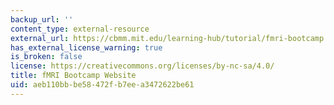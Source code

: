 ```yaml
---
backup_url: ''
content_type: external-resource
external_url: https://cbmm.mit.edu/learning-hub/tutorial/fmri-bootcamp
has_external_license_warning: true
is_broken: false
license: https://creativecommons.org/licenses/by-nc-sa/4.0/
title: fMRI Bootcamp Website
uid: aeb110bb-be58-472f-b7ee-a3472622be61
---
```

